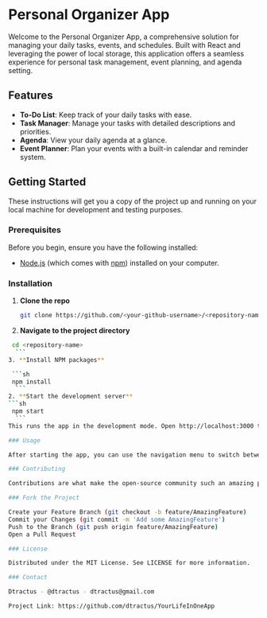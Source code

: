 # Personal Organizer App

Welcome to the Personal Organizer App, a comprehensive solution for managing your daily tasks, events, and schedules. Built with React and leveraging the power of local storage, this application offers a seamless experience for personal task management, event planning, and agenda setting.

## Features

- **To-Do List**: Keep track of your daily tasks with ease.
- **Task Manager**: Manage your tasks with detailed descriptions and priorities.
- **Agenda**: View your daily agenda at a glance.
- **Event Planner**: Plan your events with a built-in calendar and reminder system.

## Getting Started

These instructions will get you a copy of the project up and running on your local machine for development and testing purposes.

### Prerequisites

Before you begin, ensure you have the following installed:
- [Node.js](https://nodejs.org/) (which comes with [npm](http://npmjs.com/)) installed on your computer.

### Installation

1. **Clone the repo**

   ```sh
   git clone https://github.com/<your-github-username>/<repository-name>.git
    ```
2. **Navigate to the project directory**
  ```sh
   cd <repository-name>
    ```
3. **Install NPM packages**

   ```sh
   npm install
    ```
2. **Start the development server**
  ```sh
   npm start
    ```
This runs the app in the development mode. Open http://localhost:3000 to view it in the browser. The page will reload if you make edits.

### Usage

After starting the app, you can use the navigation menu to switch between the To-Do List, Task Manager, Agenda, and Event Planner features. Add, delete, or edit your tasks and events as needed. Your changes will be saved to local storage and persist across sessions.

### Contributing

Contributions are what make the open-source community such an amazing place to learn, inspire, and create. Any contributions you make are greatly appreciated.

### Fork the Project

Create your Feature Branch (git checkout -b feature/AmazingFeature)
Commit your Changes (git commit -m 'Add some AmazingFeature')
Push to the Branch (git push origin feature/AmazingFeature)
Open a Pull Request

### License

Distributed under the MIT License. See LICENSE for more information.

### Contact

Dtractus - @dtractus - dtractus@gmail.com

Project Link: https://github.com/dtractus/YourLifeInOneApp